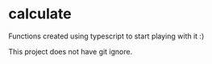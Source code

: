 # calculate

Functions created using typescript to start playing with it :)

This project does not have git ignore.